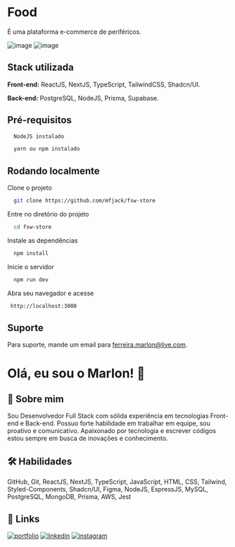 # Food

É uma plataforma e-commerce de periféricos.

![image](https://github.com/mfjack/fsw-store/assets/105893969/4e08e081-c037-4128-91df-5f05bcbb1c13)
![image](https://github.com/mfjack/fsw-store/assets/105893969/42fe23e8-dd3c-41f5-8fb3-bec193e2fcad)

## Stack utilizada

**Front-end:** ReactJS, NextJS, TypeScript, TailwindCSS, Shadcn/UI.

**Back-end:** PostgreSQL, NodeJS, Prisma, Supabase.

## Pré-requisitos

```bash
  NodeJS instalado
```

```bash
  yarn ou npm instalado
```

## Rodando localmente

Clone o projeto

```bash
  git clone https://github.com/mfjack/fsw-store
```

Entre no diretório do projeto

```bash
  cd fsw-store
```

Instale as dependências

```bash
  npm install
```

Inicie o servidor

```bash
  npm run dev
```

Abra seu navegador e acesse

```bash
 http://localhost:3000
```

## Suporte

Para suporte, mande um email para ferreira.marlon@live.com.

# Olá, eu sou o Marlon! 👋

## 🚀 Sobre mim
Sou Desenvolvedor Full Stack com sólida experiência em tecnologias Front-end e Back-end. Possuo forte habilidade em trabalhar em equipe, sou proativo e comunicativo. Apaixonado por tecnologia e escrever códigos estou sempre em busca de inovações e conhecimento.

## 🛠 Habilidades
GitHub,
Git,
ReactJS,
NextJS,
TypeScript,
JavaScript,
HTML,
CSS,
Tailwind,
Styled-Components,
Shadcn/UI,
Figma,
NodeJS,
EspressJS,
MySQL,
PostgreSQL,
MongoDB,
Prisma,
AWS,
Jest

## 🔗 Links
[![portfolio](https://img.shields.io/badge/my_portfolio-000?style=for-the-badge&logo=ko-fi&logoColor=white)](https://marlonferreira.vercel.app/)
[![linkedin](https://img.shields.io/badge/linkedin-0A66C2?style=for-the-badge&logo=linkedin&logoColor=white)](https://www.linkedin.com/in/jackvr/)
[![instagram](https://img.shields.io/badge/instagram-1DA1F2?style=for-the-badge&logo=instagram&logoColor=white)](https://www.instagram.com/vrjack_/)

